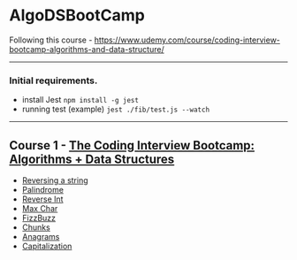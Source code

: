 # AlgoDSBootCamp
Following this course - https://www.udemy.com/course/coding-interview-bootcamp-algorithms-and-data-structure/

---
### Initial requirements.

- install Jest `npm install -g jest` 
- running test (example) `jest ./fib/test.js --watch`
----
## Course 1 - [The Coding Interview Bootcamp: Algorithms + Data Structures](https://www.udemy.com/course/coding-interview-bootcamp-algorithms-and-data-structure)

- [Reversing a string](Course_1/exercises/reversestring/README.md)
- [Palindrome](Course_1/exercises/palindrome/README.md)
- [Reverse Int](Course_1/exercises/reverseint/README.md)
- [Max Char](Course_1/exercises/maxchar/README.md)
- [FizzBuzz](Course_1/exercises/fizzbuzz/README.md)
- [Chunks](Course_1/exercises/chunk/README.md)
- [Anagrams](Course_1/exercises/anagrams/README.md)
- [Capitalization](Course_1/capitalize/anagrams/README.md)


